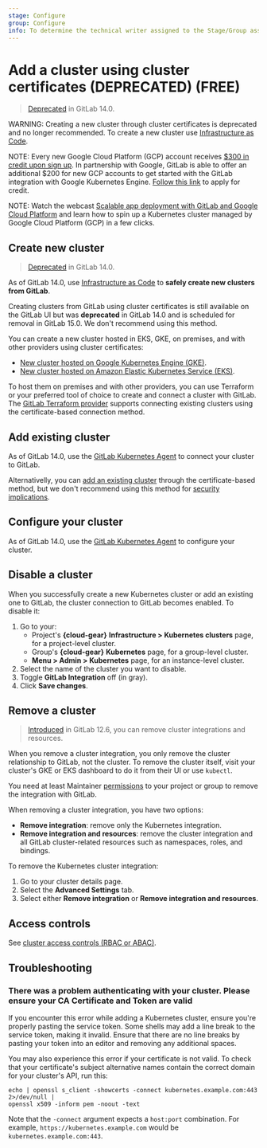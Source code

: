 ```yaml
---
stage: Configure
group: Configure
info: To determine the technical writer assigned to the Stage/Group associated with this page, see https://about.gitlab.com/handbook/engineering/ux/technical-writing/#assignments
---
```


# Add a cluster using cluster certificates (DEPRECATED) **(FREE)**

> [Deprecated](https://gitlab.com/gitlab-org/gitlab/-/issues/327908) in GitLab 14.0.

WARNING:
Creating a new cluster through cluster certificates
is deprecated and no longer recommended. To create a new cluster use
[Infrastructure as Code](../../infrastructure/iac/index.md#create-a-new-cluster-through-iac).

NOTE:
Every new Google Cloud Platform (GCP) account receives
[$300 in credit upon sign up](https://console.cloud.google.com/freetrial).
In partnership with Google, GitLab is able to offer an additional $200 for new GCP
accounts to get started with the GitLab integration with Google Kubernetes Engine.
[Follow this link](https://cloud.google.com/partners/partnercredit/?pcn_code=0014M00001h35gDQAQ#contact-form)
to apply for credit.

NOTE:
Watch the webcast [Scalable app deployment with GitLab and Google Cloud Platform](https://about.gitlab.com/webcast/scalable-app-deploy/)
and learn how to spin up a Kubernetes cluster managed by Google Cloud Platform (GCP)
in a few clicks.

## Create new cluster

> [Deprecated](https://gitlab.com/gitlab-org/gitlab/-/issues/327908) in GitLab 14.0.

As of GitLab 14.0, use [Infrastructure as Code](../../infrastructure/iac/index.md#create-a-new-cluster-through-iac)
to **safely create new clusters from GitLab**.

Creating clusters from GitLab using cluster certificates is still available on the
GitLab UI but was **deprecated** in GitLab 14.0 and is scheduled for removal in
GitLab 15.0. We don't recommend using this method.

You can create a new cluster hosted in EKS, GKE, on premises, and with other
providers using cluster certificates:

- [New cluster hosted on Google Kubernetes Engine (GKE)](add_gke_clusters.md).
- [New cluster hosted on Amazon Elastic Kubernetes Service (EKS)](add_eks_clusters.md).

To host them on premises and with other providers, you can use Terraform
or your preferred tool of choice to create and connect a cluster with GitLab.
The [GitLab Terraform provider](https://registry.terraform.io/providers/gitlabhq/gitlab/latest/docs/resources/project_cluster)
supports connecting existing clusters using the certificate-based connection method.

## Add existing cluster

As of GitLab 14.0, use the [GitLab Kubernetes Agent](../../clusters/agent/index.md)
to connect your cluster to GitLab.

Alternativelly, you can [add an existing cluster](add_existing_cluster.md)
through the certificate-based method, but we don't recommend using this method for [security implications](../../infrastructure/clusters/connect/index.md#security-implications-for-clusters-connected-with-certificates).

## Configure your cluster

As of GitLab 14.0, use the [GitLab Kubernetes Agent](../../clusters/agent/index.md)
to configure your cluster.

## Disable a cluster

When you successfully create a new Kubernetes cluster or add an existing
one to GitLab, the cluster connection to GitLab becomes enabled. To disable it:

1. Go to your:
   - Project's **{cloud-gear}** **Infrastructure > Kubernetes clusters** page, for a project-level cluster.
   - Group's **{cloud-gear}** **Kubernetes** page, for a group-level cluster.
   - **Menu > Admin > Kubernetes** page, for an instance-level cluster.
1. Select the name of the cluster you want to disable.
1. Toggle **GitLab Integration** off (in gray).
1. Click **Save changes**.

## Remove a cluster

> [Introduced](https://gitlab.com/gitlab-org/gitlab/-/issues/26815) in GitLab 12.6, you can remove cluster integrations and resources.

When you remove a cluster integration, you only remove the cluster relationship
to GitLab, not the cluster. To remove the cluster itself, visit your cluster's
GKE or EKS dashboard to do it from their UI or use `kubectl`.

You need at least Maintainer [permissions](../../permissions.md) to your
project or group to remove the integration with GitLab.

When removing a cluster integration, you have two options:

- **Remove integration**: remove only the Kubernetes integration.
- **Remove integration and resources**: remove the cluster integration and
all GitLab cluster-related resources such as namespaces, roles, and bindings.

To remove the Kubernetes cluster integration:

1. Go to your cluster details page.
1. Select the **Advanced Settings** tab.
1. Select either **Remove integration** or **Remove integration and resources**.

## Access controls

See [cluster access controls (RBAC or ABAC)](cluster_access.md).

## Troubleshooting

### There was a problem authenticating with your cluster. Please ensure your CA Certificate and Token are valid

If you encounter this error while adding a Kubernetes cluster, ensure you're
properly pasting the service token. Some shells may add a line break to the
service token, making it invalid. Ensure that there are no line breaks by
pasting your token into an editor and removing any additional spaces.

You may also experience this error if your certificate is not valid. To check that your certificate's
subject alternative names contain the correct domain for your cluster's API, run this:

```shell
echo | openssl s_client -showcerts -connect kubernetes.example.com:443 2>/dev/null |
openssl x509 -inform pem -noout -text
```

Note that the `-connect` argument expects a `host:port` combination. For example, `https://kubernetes.example.com` would be `kubernetes.example.com:443`.
